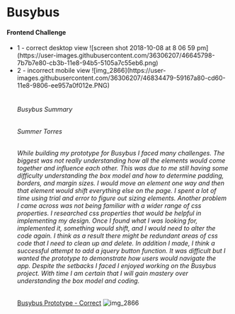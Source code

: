 # Busybus
#### Frontend Challenge

<ul>
  
<li>1 - correct desktop view
![screen shot 2018-10-08 at 8 06 59 pm](https://user-images.githubusercontent.com/36306207/46645798-7b7b7e80-cb3b-11e8-94b5-5105a7c55eb6.png)</li>

<li>2 - incorrect mobile view
![img_2866](https://user-images.githubusercontent.com/36306207/46834479-59167a80-cd60-11e8-9806-ee957a0f012e.PNG)</li>

<br>

###### Busybus Summary
###### Summer Torres

###### <p>While building my prototype for Busybus I faced many challenges.  The biggest was not really understanding how all the elements would come together and influence each other.  This was due to me still having some difficulty understanding the box model and how to determine padding, borders, and margin sizes.   I would move an element one way and then that element would shift everything else on the page.  I spent a lot of time using trial and error to figure out sizing elements.  Another problem I came across was not being familiar with a wider range of css properties.  I researched css properties that would be helpful in implementing my design.  Once I found what I was looking for, implemented it, something would shift, and I would need to alter the code again.  I think as a result there might be redundant areas of css code that I need to clean up and delete.  In addition I made, I think a successful attempt to add a jquery button function.  It was difficult but I wanted the prototype to demonstrate how users would navigate the app.  Despite the setbacks I faced I enjoyed working on the Busybus project.  With time I am certain that I will gain mastery over understanding the box model and coding.</p>

[Busybus Prototype - Correct](https://mt-hiraki.github.io/Busybus/)
![img_2866](https://user-images.githubusercontent.com/36306207/46834479-59167a80-cd60-11e8-9806-ee957a0f012e.PNG)
